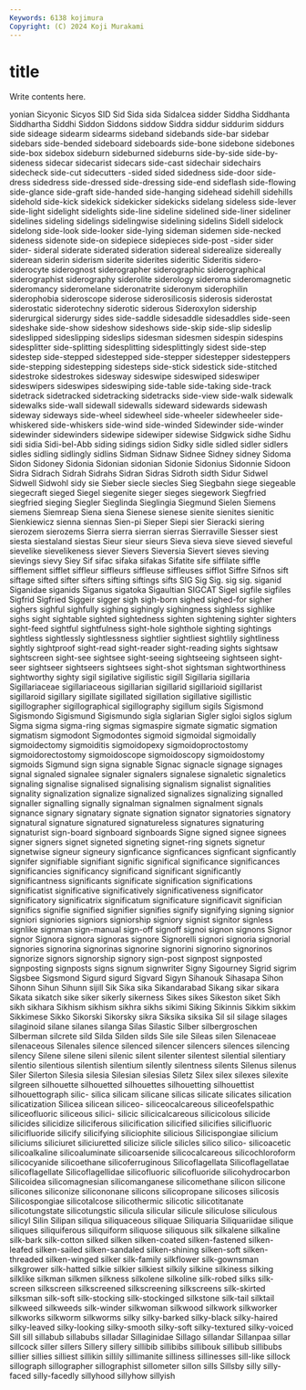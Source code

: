 ```yaml
---
Keywords: 6138 kojimura
Copyright: (C) 2024 Koji Murakami
---
```


# title

Write contents here.



yonian Sicyonic Sicyos SID Sid Sida sida Sidalcea sidder Siddha
Siddhanta Siddhartha Siddhi Siddon Siddons siddow Siddra siddur siddurim siddurs
side sideage sidearm sidearms sideband sidebands side-bar sidebar sidebars side-bended
sideboard sideboards side-bone sidebone sidebones side-box sidebox sideburn sideburned sideburns
side-by-side side-by-sideness sidecar sidecarist sidecars side-cast sidechair sidechairs sidecheck side-cut
sidecutters -sided sided sidedness side-door side-dress sidedress side-dressed side-dressing side-end
sideflash side-flowing side-glance side-graft side-handed side-hanging sidehead sidehill sidehills sidehold
side-kick sidekick sidekicker sidekicks sidelang sideless side-lever side-light sidelight sidelights
side-line sideline sidelined side-liner sideliner sidelines sideling sidelings sidelingwise sidelining
sidelins Sidell sidelock sidelong side-look side-looker side-lying sideman sidemen side-necked
sideness sidenote side-on sidepiece sidepieces side-post -sider sider sider- sideral
siderate siderated sideration sidereal siderealize sidereally siderean siderin siderism siderite
siderites sideritic Sideritis sidero- siderocyte siderognost siderographer siderographic siderographical siderographist
siderography siderolite siderology sideroma sideromagnetic sideromancy sideromelane sideronatrite sideronym siderophilin
siderophobia sideroscope siderose siderosilicosis siderosis siderostat siderostatic siderotechny siderotic siderous
Sideroxylon sidership siderurgical siderurgy sides side-saddle sidesaddle sidesaddles side-seen sideshake
side-show sideshow sideshows side-skip side-slip sideslip sideslipped sideslipping sideslips sidesman
sidesmen sidespin sidespins sidesplitter side-splitting sidesplitting sidesplittingly sidest side-step sidestep
side-stepped sidestepped side-stepper sidestepper sidesteppers side-stepping sidestepping sidesteps side-stick sidestick
side-stitched sidestroke sidestrokes sidesway sideswipe sideswiped sideswiper sideswipers sideswipes sideswiping
side-table side-taking side-track sidetrack sidetracked sidetracking sidetracks side-view side-walk sidewalk
sidewalks side-wall sidewall sidewalls sideward sidewards sidewash sideway sideways side-wheel
sidewheel side-wheeler sidewheeler side-whiskered side-whiskers side-wind side-winded Sidewinder side-winder sidewinder
sidewinders sidewipe sidewiper sidewise Sidgwick sidhe Sidhu sidi sidia Sidi-bel-Abb
siding sidings sidion Sidky sidle sidled sidler sidlers sidles sidling
sidlingly sidlins Sidman Sidnaw Sidnee Sidney sidney Sidoma Sidon Sidoney
Sidonia Sidonian sidonian Sidonie Sidonius Sidonnie Sidoon Sidra Sidrach Sidrah
Sidrahs Sidran Sidras Sidroth sidth Sidur Sidwel Sidwell Sidwohl sidy
sie Sieber siecle siecles Sieg Siegbahn siege siegeable siegecraft sieged
Siegel siegenite sieger sieges siegework Siegfried siegfried sieging Siegler Sieglinda
Sieglingia Siegmund Sielen Siemens siemens Siemreap Siena siena Sienese sienese
sienite sienites sienitic Sienkiewicz sienna siennas Sien-pi Sieper Siepi sier
Sieracki siering sierozem sierozems Sierra sierra sierran sierras Sierraville Siesser
siest siesta siestaland siestas Sieur sieur sieurs Sieva sieva sieve
sieved sieveful sievelike sievelikeness siever Sievers Sieversia Sievert sieves sieving
sievings sievy Siey Sif sifac sifaka sifakas Sifatite sife siffilate
siffle sifflement sifflet siffleur siffleurs siffleuse siffleuses sifflot Siffre Sifnos
sift siftage sifted sifter sifters sifting siftings sifts SIG Sig
Sig. sig sig. siganid Siganidae siganids Siganus sigatoka Sigaultian SIGCAT
Sigel sigfile sigfiles Sigfrid Sigfried Siggeir sigger sigh sigh-born sighed
sighed-for sigher sighers sighful sighfully sighing sighingly sighingness sighless sighlike
sighs sight sightable sighted sightedness sighten sightening sighter sighters sight-feed
sightful sightfulness sight-hole sighthole sighting sightings sightless sightlessly sightlessness sightlier
sightliest sightlily sightliness sightly sightproof sight-read sight-reader sight-reading sights sightsaw
sightscreen sight-see sightsee sight-seeing sightseeing sightseen sight-seer sightseer sightseers sightsees
sight-shot sightsman sightworthiness sightworthy sighty sigil sigilative sigilistic sigill Sigillaria
sigillaria Sigillariaceae sigillariaceous sigillarian sigillarid sigillarioid sigillarist sigillaroid sigillary sigillate
sigillated sigillation sigillative sigillistic sigillographer sigillographical sigillography sigillum sigils Sigismond
Sigismondo Sigismund Sigismundo sigla siglarian Sigler sigloi siglos siglum Sigma
sigma sigma-ring sigmas sigmaspire sigmate sigmatic sigmation sigmatism sigmodont Sigmodontes
sigmoid sigmoidal sigmoidally sigmoidectomy sigmoiditis sigmoidopexy sigmoidoproctostomy sigmoidorectostomy sigmoidoscope sigmoidoscopy
sigmoidostomy sigmoids Sigmund sign signa signable Signac signacle signage signages
signal signaled signalee signaler signalers signalese signaletic signaletics signaling signalise
signalised signalising signalism signalist signalities signality signalization signalize signalized signalizes
signalizing signalled signaller signalling signally signalman signalmen signalment signals signance
signary signatary signate signation signator signatories signatory signatural signature signatured
signatureless signatures signaturing signaturist sign-board signboard signboards Signe signed signee
signees signer signers signet signeted signeting signet-ring signets signetur signetwise
signeur signeury signficance signficances signficant signficantly signifer signifiable signifiant signific
significal significance significances significancies significancy significand significant significantly significantness significants
significate signification significations significatist significative significatively significativeness significator significatory significatrix
significatum significature significavit significian significs signifie signified signifier signifies signify
signifying signing signior signiori signiories signiors signiorship signiory signist signitor
signless signlike signman sign-manual sign-off signoff signoi signon signons Signor
signor Signora signora signoras signore Signorelli signori signoria signorial signories
signorina signorinas signorine signorini signorino signorinos signorize signors signorship signory
sign-post signpost signposted signposting signposts signs signum signwriter Signy Sigourney
Sigrid sigrim Sigsbee Sigsmond Sigurd sigurd Sigvard Sigyn Sihanouk Sihasapa
Sihon Sihonn Sihun Sihunn sijill Sik Sika sika Sikandarabad Sikang
sikar sikara Sikata sikatch sike siker sikerly sikerness Sikes sikes
Sikeston siket Sikh sikh sikhara Sikhism sikhism sikhra sikhs sikimi
Siking Sikinnis Sikkim sikkim Sikkimese Sikko Sikorski Sikorsky sikra Siksika
siksika Sil sil silage silages silaginoid silane silanes silanga Silas
Silastic Silber silbergroschen Silberman silcrete sild Silda Silden silds Sile
sile Sileas silen Silenaceae silenaceous Silenales silence silenced silencer silencers
silences silencing silency Silene silene sileni silenic silent silenter silentest
silential silentiary silentio silentious silentish silentium silently silentness silents Silenus
silenus Siler Silerton Silesia silesia Silesian silesias Siletz Silex silex
silexes silexite silgreen silhouette silhouetted silhouettes silhouetting silhouettist silhouettograph silic-
silica silicam silicane silicas silicate silicates silication silicatization Silicea silicean
siliceo- siliceocalcareous siliceofelspathic siliceofluoric siliceous silici- silicic silicicalcareous silicicolous silicide
silicides silicidize siliciferous silicification silicified silicifies silicifluoric silicifluoride silicify silicifying
siliciophite silicious Silicispongiae silicium siliciums siliciuret siliciuretted silicize silicle silicles
silico silico- silicoacetic silicoalkaline silicoaluminate silicoarsenide silicocalcareous silicochloroform silicocyanide silicoethane
silicoferruginous Silicoflagellata Silicoflagellatae silicoflagellate Silicoflagellidae silicofluoric silicofluoride silicohydrocarbon Silicoidea silicomagnesian
silicomanganese silicomethane silicon silicone silicones siliconize silicononane silicons silicopropane silicoses
silicosis Silicospongiae silicotalcose silicothermic silicotic silicotitanate silicotungstate silicotungstic silicula silicular
silicule siliculose siliculous silicyl Silin Silipan siliqua siliquaceous siliquae Siliquaria
Siliquariidae silique siliques siliquiferous siliquiform siliquose siliquous silk silkalene silkaline
silk-bark silk-cotton silked silken silken-coated silken-fastened silken-leafed silken-sailed silken-sandaled silken-shining
silken-soft silken-threaded silken-winged silker silk-family silkflower silk-gownsman silkgrower silk-hatted silkie
silkier silkiest silkily silkine silkiness silking silklike silkman silkmen silkness
silkolene silkoline silk-robed silks silk-screen silkscreen silkscreened silkscreening silkscreens silk-skirted
silksman silk-soft silk-stocking silk-stockinged silkstone silk-tail silktail silkweed silkweeds silk-winder
silkwoman silkwood silkwork silkworker silkworks silkworm silkworms silky silky-barked silky-black
silky-haired silky-leaved silky-looking silky-smooth silky-soft silky-textured silky-voiced Sill sill sillabub
sillabubs silladar Sillaginidae Sillago sillandar Sillanpaa sillar sillcock siller sillers
Sillery sillery sillibib sillibibs sillibouk sillibub sillibubs sillier sillies silliest
sillikin sillily sillimanite silliness sillinesses sill-like sillock sillograph sillographer sillographist
sillometer sillon sills Sillsby silly silly-faced silly-facedly sillyhood sillyhow sillyish
